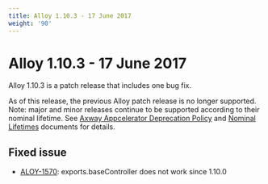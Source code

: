 ```yaml
---
title: Alloy 1.10.3 - 17 June 2017
weight: '90'
---
```


# Alloy 1.10.3 - 17 June 2017

Alloy 1.10.3 is a patch release that includes one bug fix.

As of this release, the previous Alloy patch release is no longer supported. Note: major and minor releases continue to be supported according to their nominal lifetime. See [Axway Appcelerator Deprecation Policy](/guide/AMPLIFY_Appcelerator_Services_Overview/Axway_Appcelerator_Deprecation_Policy/) and [Nominal Lifetimes](/guide/AMPLIFY_Appcelerator_Services_Overview/Axway_Appcelerator_Product_Lifecycle/#nominal-lifetimes) documents for details.

## Fixed issue

* [ALOY-1570](https://jira.appcelerator.org/browse/ALOY-1570): exports.baseController does not work since 1.10.0
